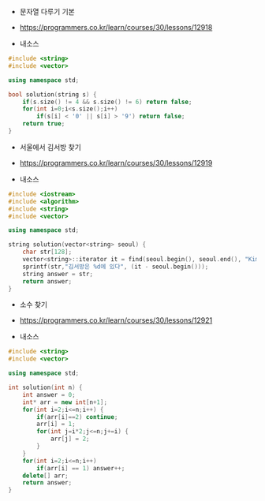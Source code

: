 

* 문자열 다루기 기본
+ https://programmers.co.kr/learn/courses/30/lessons/12918

+ 내소스
```C++
#include <string>
#include <vector>

using namespace std;

bool solution(string s) {
    if(s.size() != 4 && s.size() != 6) return false;
    for(int i=0;i<s.size();i++)
        if(s[i] < '0' || s[i] > '9') return false;
    return true;
}
```



* 서울에서 김서방 찾기
+ https://programmers.co.kr/learn/courses/30/lessons/12919

+ 내소스
```C++
#include <iostream>
#include <algorithm>
#include <string>
#include <vector>

using namespace std;

string solution(vector<string> seoul) {
    char str[128];
    vector<string>::iterator it = find(seoul.begin(), seoul.end(), "Kim");
    sprintf(str,"김서방은 %d에 있다", (it - seoul.begin()));
    string answer = str;
    return answer;
}
```




* 소수 찾기
+ https://programmers.co.kr/learn/courses/30/lessons/12921

+ 내소스
```C++
#include <string>
#include <vector>

using namespace std;

int solution(int n) {
    int answer = 0;
    int* arr = new int[n+1];
    for(int i=2;i<=n;i++) {
        if(arr[i]==2) continue;
        arr[i] = 1;
        for(int j=i*2;j<=n;j+=i) {
            arr[j] = 2;
        }
    }
    for(int i=2;i<=n;i++) 
        if(arr[i] == 1) answer++;
    delete[] arr;
    return answer;
}
```
